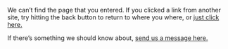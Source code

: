 We can&rsquo;t find the page that you entered. If you clicked a link from another site, try hitting the back button to return to where you where, or <a href="javascript:history.back()" id="dark">just click here.</a>

If there&rsquo;s something we should know about, <a href="/contact" title="Send Us a message">send us a message here.</a>
